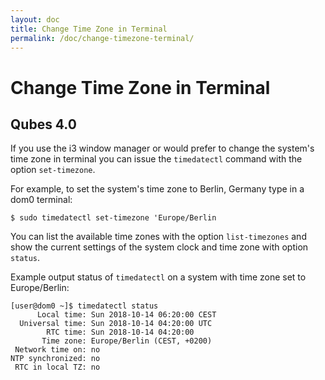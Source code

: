 ```yaml
---
layout: doc
title: Change Time Zone in Terminal
permalink: /doc/change-timezone-terminal/
---
```


Change Time Zone in Terminal
============================

## Qubes 4.0 ##

If you use the i3 window manager or would prefer to change the system's time
zone in terminal you can issue the `timedatectl` command with the option
`set-timezone`.

For example, to set the system's time zone to Berlin, Germany type in a dom0
terminal:

   ~~~~
   $ sudo timedatectl set-timezone 'Europe/Berlin
   ~~~~

You can list the available time zones with the option `list-timezones` and show
the current settings of the system clock and time zone with option `status`.

Example output status of `timedatectl` on a system with time zone set to
Europe/Berlin:

   ~~~~
   [user@dom0 ~]$ timedatectl status
         Local time: Sun 2018-10-14 06:20:00 CEST
     Universal time: Sun 2018-10-14 04:20:00 UTC
           RTC time: Sun 2018-10-14 04:20:00
          Time zone: Europe/Berlin (CEST, +0200)
    Network time on: no
   NTP synchronized: no
    RTC in local TZ: no
   ~~~~

